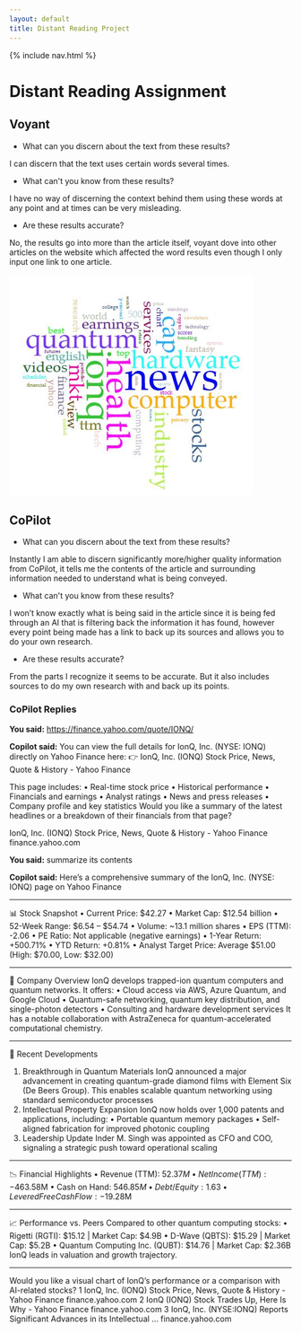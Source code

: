 ```yaml
---
layout: default
title: Distant Reading Project
---
```


{% include nav.html %}


# Distant Reading Assignment 

## Voyant
-	What can you discern about the text from these results?
  
I can discern that the text uses certain words several times.

- What can't you know from these results?

I have no way of discerning the context behind them using these words at any point and at times can be very misleading.

- Are these results accurate?

No, the results go into more than the article itself, voyant dove into other articles on the website which affected the word results even though I only input one link to one article.

![WordBubble](WordBubble.JPG)

## CoPilot
- What can you discern about the text from these results?
  
Instantly I am able to discern significantly more/higher quality information from CoPilot, it tells me the contents of the article and surrounding information needed to understand what is being conveyed.

- What can't you know from these results?
  
I won’t know exactly what is being said in the article since it is being fed through an AI that is filtering back the information it has found, however every point being made has a link to back up its sources and allows you to do your own research.

- Are these results accurate?
  
From the parts I recognize it seems to be accurate. But it also includes sources to do my own research with and back up its points.

### CoPilot Replies

**You said:**
https://finance.yahoo.com/quote/IONQ/

**Copilot said:**
You can view the full details for IonQ, Inc. (NYSE: IONQ) directly on Yahoo Finance here:
👉 IonQ, Inc. (IONQ) Stock Price, News, Quote & History - Yahoo Finance

This page includes:
•	Real-time stock price
•	Historical performance
•	Financials and earnings
•	Analyst ratings
•	News and press releases
•	Company profile and key statistics
Would you like a summary of the latest headlines or a breakdown of their financials from that page?

IonQ, Inc. (IONQ) Stock Price, News, Quote & History - Yahoo Finance
finance.yahoo.com

**You said:**
summarize its contents

**Copilot said:**
Here’s a comprehensive summary of the IonQ, Inc. (NYSE: IONQ) page on Yahoo Finance
________________________________________
📊 Stock Snapshot
•	Current Price: $42.27
•	Market Cap: $12.54 billion
•	52-Week Range: $6.54 – $54.74
•	Volume: ~13.1 million shares
•	EPS (TTM): -2.06
•	PE Ratio: Not applicable (negative earnings)
•	1-Year Return: +500.71%
•	YTD Return: +0.81%
•	Analyst Target Price: Average $51.00 (High: $70.00, Low: $32.00)
________________________________________
🧠 Company Overview
IonQ develops trapped-ion quantum computers and quantum networks. It offers:
•	Cloud access via AWS, Azure Quantum, and Google Cloud
•	Quantum-safe networking, quantum key distribution, and single-photon detectors
•	Consulting and hardware development services
It has a notable collaboration with AstraZeneca for quantum-accelerated computational chemistry.
________________________________________
🧪 Recent Developments
1.	Breakthrough in Quantum Materials
IonQ announced a major advancement in creating quantum-grade diamond films with Element Six (De Beers Group). This enables scalable quantum networking using standard semiconductor processes
2.	Intellectual Property Expansion
IonQ now holds over 1,000 patents and applications, including:
•	Portable quantum memory packages
•	Self-aligned fabrication for improved photonic coupling
3.	Leadership Update
Inder M. Singh was appointed as CFO and COO, signaling a strategic push toward operational scaling
________________________________________
📉 Financial Highlights
•	Revenue (TTM): $52.37M
•	Net Income (TTM): -$463.58M
•	Cash on Hand: $546.85M
•	Debt/Equity: 1.63%
•	Levered Free Cash Flow: -$19.28M
________________________________________
📈 Performance vs. Peers
Compared to other quantum computing stocks:
•	Rigetti (RGTI): $15.12 | Market Cap: $4.9B
•	D-Wave (QBTS): $15.29 | Market Cap: $5.2B
•	Quantum Computing Inc. (QUBT): $14.76 | Market Cap: $2.36B
IonQ leads in valuation and growth trajectory.
________________________________________
Would you like a visual chart of IonQ’s performance or a comparison with AI-related stocks?
1
IonQ, Inc. (IONQ) Stock Price, News, Quote & History - Yahoo Finance
finance.yahoo.com
2
IonQ (IONQ) Stock Trades Up, Here Is Why - Yahoo Finance
finance.yahoo.com
3
IonQ, Inc. (NYSE:IONQ) Reports Significant Advances in its Intellectual ...
finance.yahoo.com

